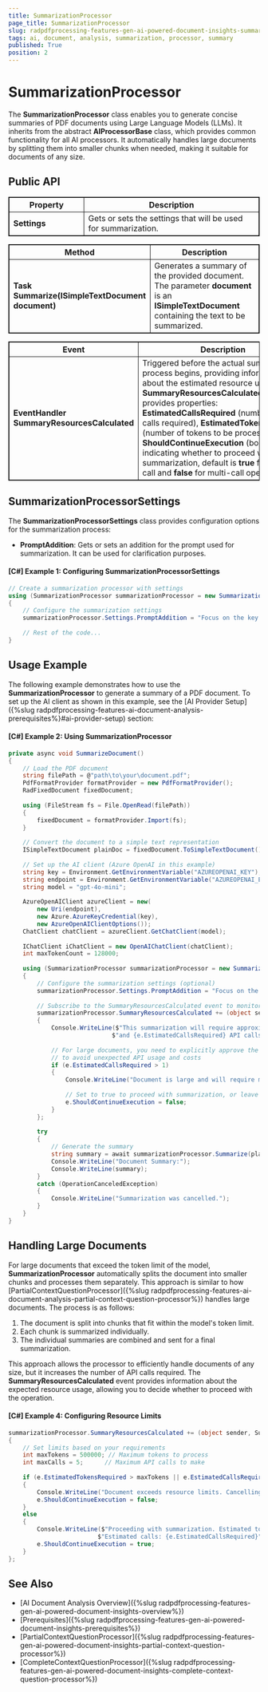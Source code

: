 ```yaml
---
title: SummarizationProcessor
page_title: SummarizationProcessor
slug: radpdfprocessing-features-gen-ai-powered-document-insights-summarization-processor
tags: ai, document, analysis, summarization, processor, summary
published: True
position: 2
---
```

<style>
table, th, td {
	border: 1px solid;
}
table th:first-of-type {
	width: 30%;
}
table th:nth-of-type(2) {
	width: 70%;
} 
</style>

# SummarizationProcessor

The **SummarizationProcessor** class enables you to generate concise summaries of PDF documents using Large Language Models (LLMs). It inherits from the abstract **AIProcessorBase** class, which provides common functionality for all AI processors. It automatically handles large documents by splitting them into smaller chunks when needed, making it suitable for documents of any size.

## Public API

|Property|Description|
|---|---|
|**Settings**|Gets or sets the settings that will be used for summarization.|


|Method|Description|
|---|---|
|**Task<string> Summarize(ISimpleTextDocument document)**|Generates a summary of the provided document. The parameter **document** is an **ISimpleTextDocument** containing the text to be summarized.|


|Event|Description|
|---|---|
|**EventHandler<SummaryResourcesCalculatedEventArgs> SummaryResourcesCalculated**|Triggered before the actual summarization process begins, providing information about the estimated resource usage. The **SummaryResourcesCalculatedEventArgs** provides properties: **EstimatedCallsRequired** (number of API calls required), **EstimatedTokensRequired** (number of tokens to be processed), and **ShouldContinueExecution** (boolean flag indicating whether to proceed with summarization, default is **true** for single-call and **false** for multi-call operations).|

## SummarizationProcessorSettings

The **SummarizationProcessorSettings** class provides configuration options for the summarization process:

* **PromptAddition**: Gets or sets an addition for the prompt used for summarization. It can be used for clarification purposes.

#### __[C#] Example 1: Configuring SummarizationProcessorSettings__

```csharp
// Create a summarization processor with settings
using (SummarizationProcessor summarizationProcessor = new SummarizationProcessor(iChatClient, maxTokenCount))
{
    // Configure the summarization settings
    summarizationProcessor.Settings.PromptAddition = "Focus on the key points and main arguments. ";
    
    // Rest of the code...
}
```

## Usage Example

The following example demonstrates how to use the **SummarizationProcessor** to generate a summary of a PDF document. To set up the AI client as shown in this example, see the [AI Provider Setup]({%slug radpdfprocessing-features-ai-document-analysis-prerequisites%}#ai-provider-setup) section:

#### __[C#] Example 2: Using SummarizationProcessor__

```csharp
private async void SummarizeDocument()
{
    // Load the PDF document
    string filePath = @"path\to\your\document.pdf";
    PdfFormatProvider formatProvider = new PdfFormatProvider();
    RadFixedDocument fixedDocument;
    
    using (FileStream fs = File.OpenRead(filePath))
    {
        fixedDocument = formatProvider.Import(fs);
    }
    
    // Convert the document to a simple text representation
    ISimpleTextDocument plainDoc = fixedDocument.ToSimpleTextDocument();
    
    // Set up the AI client (Azure OpenAI in this example)
    string key = Environment.GetEnvironmentVariable("AZUREOPENAI_KEY");
    string endpoint = Environment.GetEnvironmentVariable("AZUREOPENAI_ENDPOINT");
    string model = "gpt-4o-mini";
    
    AzureOpenAIClient azureClient = new(
        new Uri(endpoint),
        new Azure.AzureKeyCredential(key),
        new AzureOpenAIClientOptions());
    ChatClient chatClient = azureClient.GetChatClient(model);
    
    IChatClient iChatClient = new OpenAIChatClient(chatClient);
    int maxTokenCount = 128000;
    
    using (SummarizationProcessor summarizationProcessor = new SummarizationProcessor(iChatClient, maxTokenCount))
    {
        // Configure the summarization settings (optional)
        summarizationProcessor.Settings.PromptAddition = "Focus on the key points and main arguments. ";
        
        // Subscribe to the SummaryResourcesCalculated event to monitor token usage
        summarizationProcessor.SummaryResourcesCalculated += (object sender, SummaryResourcesCalculatedEventArgs e) =>
        {
            Console.WriteLine($"This summarization will require approximately {e.EstimatedTokensRequired} tokens " +
                             $"and {e.EstimatedCallsRequired} API calls.");
            
            // For large documents, you need to explicitly approve the operation
            // to avoid unexpected API usage and costs
            if (e.EstimatedCallsRequired > 1)
            {
                Console.WriteLine("Document is large and will require multiple API calls.");
                
                // Set to true to proceed with summarization, or leave as false to cancel
                e.ShouldContinueExecution = false;
            }
        };
        
        try
        {
            // Generate the summary
            string summary = await summarizationProcessor.Summarize(plainDoc);
            Console.WriteLine("Document Summary:");
            Console.WriteLine(summary);
        }
        catch (OperationCanceledException)
        {
            Console.WriteLine("Summarization was cancelled.");
        }
    }
}
```
## Handling Large Documents

For large documents that exceed the token limit of the model, **SummarizationProcessor** automatically splits the document into smaller chunks and processes them separately. This approach is similar to how [PartialContextQuestionProcessor]({%slug radpdfprocessing-features-ai-document-analysis-partial-context-question-processor%}) handles large documents. The process is as follows:

1. The document is split into chunks that fit within the model's token limit.
2. Each chunk is summarized individually.
3. The individual summaries are combined and sent for a final summarization.

This approach allows the processor to efficiently handle documents of any size, but it increases the number of API calls required. The **SummaryResourcesCalculated** event provides information about the expected resource usage, allowing you to decide whether to proceed with the operation.

#### __[C#] Example 4: Configuring Resource Limits__

```csharp
summarizationProcessor.SummaryResourcesCalculated += (object sender, SummaryResourcesCalculatedEventArgs e) =>
{
    // Set limits based on your requirements
    int maxTokens = 500000; // Maximum tokens to process
    int maxCalls = 5;      // Maximum API calls to make
    
    if (e.EstimatedTokensRequired > maxTokens || e.EstimatedCallsRequired > maxCalls)
    {
        Console.WriteLine("Document exceeds resource limits. Cancelling summarization.");
        e.ShouldContinueExecution = false;
    }
    else
    {
        Console.WriteLine($"Proceeding with summarization. Estimated tokens: {e.EstimatedTokensRequired}, " +
                         $"Estimated calls: {e.EstimatedCallsRequired}");
        e.ShouldContinueExecution = true;
    }
};
```
## See Also

* [AI Document Analysis Overview]({%slug radpdfprocessing-features-gen-ai-powered-document-insights-overview%})
* [Prerequisites]({%slug radpdfprocessing-features-gen-ai-powered-document-insights-prerequisites%})
* [PartialContextQuestionProcessor]({%slug radpdfprocessing-features-gen-ai-powered-document-insights-partial-context-question-processor%})
* [CompleteContextQuestionProcessor]({%slug radpdfprocessing-features-gen-ai-powered-document-insights-complete-context-question-processor%})
